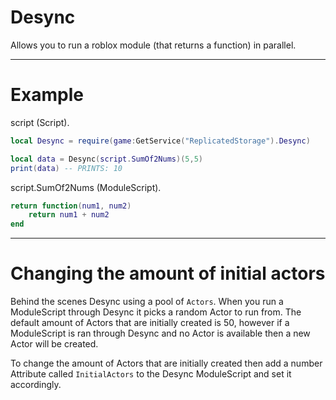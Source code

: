 # Desync

Allows you to run a roblox module (that returns a function) in parallel.

- - -

# Example
script (Script).
```lua
local Desync = require(game:GetService("ReplicatedStorage").Desync)

local data = Desync(script.SumOf2Nums)(5,5)
print(data) -- PRINTS: 10
```

script.SumOf2Nums (ModuleScript).
```lua
return function(num1, num2)
    return num1 + num2
end
```

- - - 

# Changing the amount of initial actors
Behind the scenes Desync using a pool of `Actors`. When you run a ModuleScript through Desync it picks a random Actor to run from. The default amount of Actors that are initially created is 50, however if a ModuleScript is ran through Desync and no Actor is available then a new Actor will be created.

To change the amount of Actors that are initially created then add a number Attribute called `InitialActors` to the Desync ModuleScript and set it accordingly.
